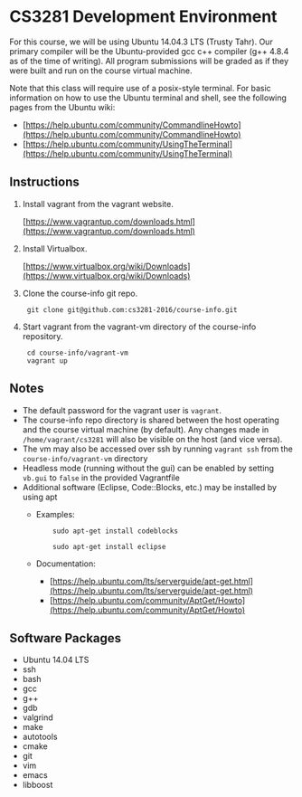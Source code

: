 CS3281 Development Environment
==============================

For this course, we will be using Ubuntu 14.04.3 LTS (Trusty Tahr).
Our primary compiler will be the Ubuntu-provided gcc c++ compiler (g++ 4.8.4
as of the time of writing). All program submissions will be graded as if
they were built and run on the course virtual machine.

Note that this class will require use of a posix-style terminal. For
basic information on how to use the Ubuntu terminal and shell, see the
following pages from the Ubuntu wiki:
  + [https://help.ubuntu.com/community/CommandlineHowto](https://help.ubuntu.com/community/CommandlineHowto)
  + [https://help.ubuntu.com/community/UsingTheTerminal](https://help.ubuntu.com/community/UsingTheTerminal)

Instructions
------------
1. Install vagrant from the vagrant website.

    [https://www.vagrantup.com/downloads.html](https://www.vagrantup.com/downloads.html)

2. Install Virtualbox.

    [https://www.virtualbox.org/wiki/Downloads](https://www.virtualbox.org/wiki/Downloads)

3. Clone the course-info git repo.

        git clone git@github.com:cs3281-2016/course-info.git

4. Start vagrant from the vagrant-vm directory of the course-info repository.

        cd course-info/vagrant-vm
        vagrant up

Notes
-----

+ The default password for the vagrant user is `vagrant`.
+ The course-info repo directory is shared between the host operating and
  the course virtual machine (by default). Any changes made in
  `/home/vagrant/cs3281` will also be visible on the host (and vice versa).
+ The vm may also be accessed over ssh by running `vagrant ssh` from the
  `course-info/vagrant-vm` directory
+ Headless mode (running without the gui) can be enabled by setting
  `vb.gui` to `false` in the provided Vagrantfile
+ Additional software (Eclipse, Code::Blocks, etc.) may be installed
  by using apt
  + Examples:

            sudo apt-get install codeblocks

            sudo apt-get install eclipse

  + Documentation:
    + [https://help.ubuntu.com/lts/serverguide/apt-get.html](https://help.ubuntu.com/lts/serverguide/apt-get.html)
    + [https://help.ubuntu.com/community/AptGet/Howto](https://help.ubuntu.com/community/AptGet/Howto)

Software Packages
-----------------

+ Ubuntu 14.04 LTS
+ ssh
+ bash
+ gcc
+ g++
+ gdb
+ valgrind
+ make
+ autotools
+ cmake
+ git
+ vim
+ emacs
+ libboost
